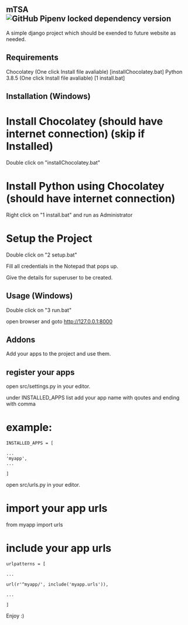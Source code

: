 ## mTSA ![GitHub Pipenv locked dependency version](https://img.shields.io/github/pipenv/locked/dependency-version/rshnGhost/mTSA/django)
A simple django project which should be exended to future website as needed.

## Requirements
Chocolatey (One click Install file avaliable) [installChocolatey.bat]
Python 3.8.5 (One click Install file avaliable) [1 install.bat]

## Installation (Windows)
# Install Chocolatey (should have internet connection) (skip if Installed)
Double click on "installChocolatey.bat"

# Install Python using Chocolatey (should have internet connection)
Right click on "1 install.bat" and run as Administrator

# Setup the Project
Double click on "2 setup.bat"

Fill all credentials in the Notepad that pops up.

Give the details for superuser to be created.

## Usage (Windows)
Double click on "3 run.bat"

open browser and goto http://127.0.0.1:8000

## Addons
Add your apps to the project and use them.

## register your apps
open src/settings.py in your editor.

under INSTALLED_APPS list add your app name with qoutes and ending with comma

# example:
    INSTALLED_APPS = [

    ...
    'myapp',
    ...

    ]

open src/urls.py in your editor.

# import your app urls
from myapp import urls

# include your app urls
    urlpatterns = [

    ...

    url(r'^myapp/', include('myapp.urls')),

    ...

    ]

Enjoy :)
